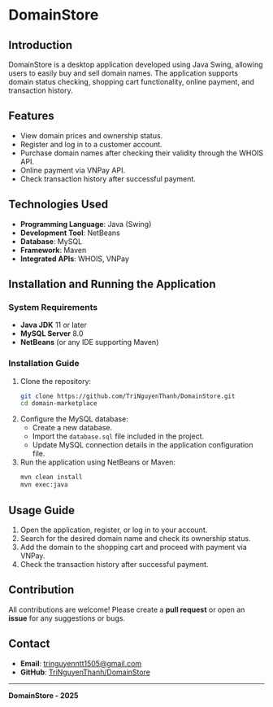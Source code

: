 # DomainStore

## Introduction

DomainStore is a desktop application developed using Java Swing, allowing users to easily buy and sell domain names. The application supports domain status checking, shopping cart functionality, online payment, and transaction history.

## Features

- View domain prices and ownership status.
- Register and log in to a customer account.
- Purchase domain names after checking their validity through the WHOIS API.
- Online payment via VNPay API.
- Check transaction history after successful payment.

## Technologies Used

- **Programming Language**: Java (Swing)
- **Development Tool**: NetBeans
- **Database**: MySQL
- **Framework**: Maven
- **Integrated APIs**: WHOIS, VNPay

## Installation and Running the Application

### System Requirements

- **Java JDK** 11 or later
- **MySQL Server** 8.0
- **NetBeans** (or any IDE supporting Maven)

### Installation Guide

1. Clone the repository:
   ```sh
   git clone https://github.com/TriNguyenThanh/DomainStore.git
   cd domain-marketplace
   ```
2. Configure the MySQL database:
   - Create a new database.
   - Import the `database.sql` file included in the project.
   - Update MySQL connection details in the application configuration file.
3. Run the application using NetBeans or Maven:
   ```sh
   mvn clean install
   mvn exec:java
   ```

## Usage Guide

1. Open the application, register, or log in to your account.
2. Search for the desired domain name and check its ownership status.
3. Add the domain to the shopping cart and proceed with payment via VNPay.
4. Check the transaction history after successful payment.

## Contribution

All contributions are welcome! Please create a **pull request** or open an **issue** for any suggestions or bugs.

## Contact

- **Email**: [tringuyenntt1505@gmail.com](mailto:tringuyenntt1505@gmail.com)
- **GitHub**: [TriNguyenThanh/DomainStore](https://github.com/TriNguyenThanh/DomainStore.git)

---

**DomainStore - 2025**